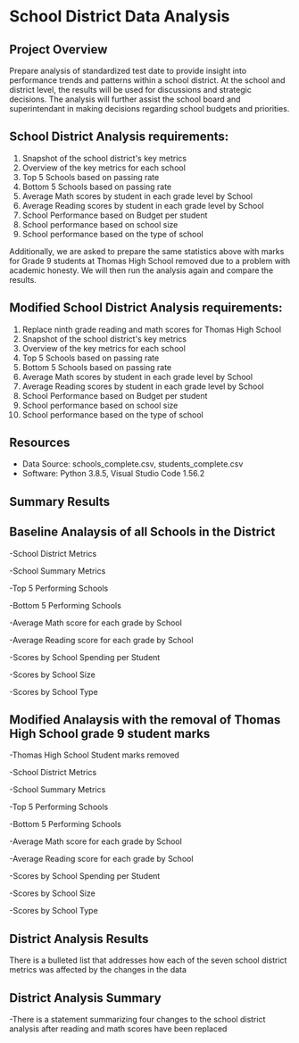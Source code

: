 # School District Data Analysis

## Project Overview
Prepare analysis of standardized test date to provide insight into performance trends and patterns within a school district. At the school and district level, the results will be used for discussions and strategic decisions. The analysis will further assist the school board and superintendant in making decisions regarding school budgets and priorities.

## School District Analysis requirements:
1. Snapshot of the school district's key metrics
2. Overview of the key metrics for each school
3. Top 5 Schools based on passing rate
4. Bottom 5 Schools based on passing rate
5. Average Math scores by student in each grade level by School
6. Average Reading scores by student in each grade level by School
7. School Performance based on Budget per student
8. School performance based on school size
9. School performance based on the type of school

Additionally, we are asked to prepare the same statistics above with marks for Grade 9 students at Thomas High School removed due to a problem with academic honesty. We will then run the analysis again and compare the results.

## Modified School District Analysis requirements:
1. Replace ninth grade reading and math scores for Thomas High School
2. Snapshot of the school district's key metrics
3. Overview of the key metrics for each school
4. Top 5 Schools based on passing rate
5. Bottom 5 Schools based on passing rate
6. Average Math scores by student in each grade level by School
7. Average Reading scores by student in each grade level by School
8. School Performance based on Budget per student
9. School performance based on school size
10. School performance based on the type of school

## Resources
- Data Source: schools_complete.csv, students_complete.csv
- Software: Python 3.8.5, Visual Studio Code 1.56.2

## Summary Results

## Baseline Analaysis of all Schools in the District

-School District Metrics

-School Summary Metrics

-Top 5 Performing Schools

-Bottom 5 Performing Schools

-Average Math score for each grade by School

-Average Reading score for each grade by School

-Scores by School Spending per Student

-Scores by School Size

-Scores by School Type

## Modified Analaysis with the removal of Thomas High School grade 9 student marks

-Thomas High School Student marks removed

-School District Metrics

-School Summary Metrics

-Top 5 Performing Schools

-Bottom 5 Performing Schools

-Average Math score for each grade by School

-Average Reading score for each grade by School

-Scores by School Spending per Student

-Scores by School Size

-Scores by School Type


## District Analysis Results

There is a bulleted list that addresses how each of the seven school district metrics was affected by the changes in the data

## District Analysis Summary

-There is a statement summarizing four changes to the school district analysis after reading and math scores have been replaced
